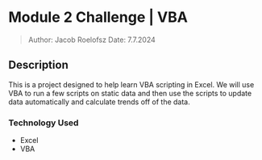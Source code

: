 # Module 2 Challenge | VBA # 

>Author: Jacob Roelofsz
>Date: 7.7.2024


## Description ##
This is a project designed to help learn VBA scripting in Excel.
We will use VBA to run a few scripts on static data and then use 
the scripts to update data automatically and calculate trends off of the data.


### Technology Used ##
- Excel
- VBA
 

